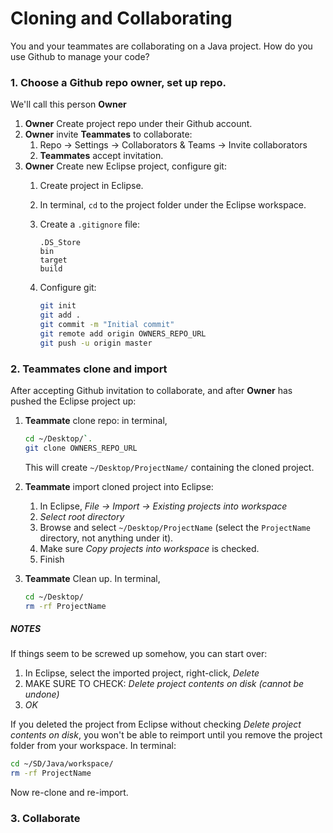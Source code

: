 # Cloning and Collaborating

You and your teammates are collaborating on a Java project.  How do you use Github to manage your code?

### 1. Choose a Github repo owner, set up repo.
We'll call this person **Owner**

1. **Owner** Create project repo under their Github account.
2. **Owner** invite **Teammates** to collaborate:
   1. Repo -> Settings -> Collaborators & Teams -> Invite collaborators
   2. **Teammates** accept invitation.
3. **Owner** Create new Eclipse project, configure git:
   1. Create project in Eclipse.
   2. In terminal, `cd` to the project folder under the Eclipse workspace.
   3. Create a `.gitignore` file:
   
      ```
      .DS_Store
      bin
      target
      build
      ```
   4. Configure git:
   
      ```bash
      git init
      git add .
      git commit -m "Initial commit"
      git remote add origin OWNERS_REPO_URL
      git push -u origin master
      ```

### 2. Teammates clone and import

After accepting Github invitation to collaborate, and after **Owner** has pushed the Eclipse project up:

1. **Teammate** clone repo:  in terminal,

   ```bash
   cd ~/Desktop/`.
   git clone OWNERS_REPO_URL
   ```
   
   This will create `~/Desktop/ProjectName/` containing the cloned project.
   
2. **Teammate** import cloned project into Eclipse:

   1. In Eclipse, *File -> Import -> Existing projects into workspace*
   2. *Select root directory*
   3. Browse and select `~/Desktop/ProjectName` (select the `ProjectName` directory, not anything under it).
   4. Make sure *Copy projects into workspace* is checked.
   5. Finish
 
3. **Teammate** Clean up.  In terminal,

   ```bash
   cd ~/Desktop/
   rm -rf ProjectName
   ```
   
##### NOTES
If things seem to be screwed up somehow, you can start over:
1. In Eclipse, select the imported project, right-click, *Delete*
2. MAKE SURE TO CHECK: *Delete project contents on disk (cannot be undone)*
3. *OK*

If you deleted the project from Eclipse without checking *Delete project contents on disk*, you won't be able to reimport until you remove the project folder from your workspace.  In terminal:
```bash
cd ~/SD/Java/workspace/
rm -rf ProjectName
```

Now re-clone and re-import.


### 3. Collaborate

   

